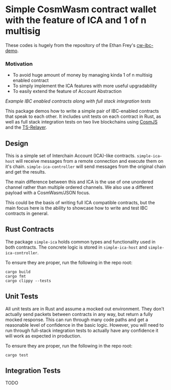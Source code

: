 # Simple CosmWasm contract wallet with the feature of ICA and 1 of n multisig

These codes is hugely from the repository of the Ethan Frey's [cw-ibc-demo](https://github.com/confio/cw-ibc-demo).

### Motivation

- To avoid huge amount of money by managing kinda 1 of n multisig enabled contract
- To simply implement the ICA features with more useful upgradability
- To easily extend the feature of Account Abstraction

_Example IBC enabled contracts along with full stack integration tests_

This package demos how to write a simple pair of IBC-enabled contracts
that speak to each other. It includes unit tests on each contract
in Rust, as well as full stack integration tests on two live blockchains
using [CosmJS](https://github.com/cosmos/cosmjs) and the
[TS-Relayer](https://github.com/confio/ts-relayer).

## Design

This is a simple set of Interchain Account (ICA)-like contracts.
`simple-ica-host` will receive messages from a remote connection
and execute them on it's chain. `simple-ica-controller` will
send messages from the original chain and get the results.

The main difference between this and ICA is the use of one
unordered channel rather than multiple ordered channels. We
also use a different payload with a CosmWasm/JSON focus.

This could be the basis of writing full ICA compatible contracts,
but the main focus here is the ability to showcase how to write
and test IBC contracts in general.

## Rust Contracts

The package `simple-ica` holds common types and functionality
used in both contracts. The concrete logic is stored
in `simple-ica-host` and `simple-ica-controller`.

To ensure they are proper, run the following in the repo root:

```shell
cargo build
cargo fmt
cargo clippy --tests
```

## Unit Tests

All unit tests are in Rust and assume a mocked out environment.
They don't actually send packets between contracts in any way,
but return a fully mocked response. This can run through many
code paths and get a reasonable level of confidence in the basic
logic. However, you will need to run through full-stack
integration tests to actually have any confidence it will work
as expected in production.

To ensure they are proper, run the following in the repo root:

```shell
cargo test
```

## Integration Tests

TODO

